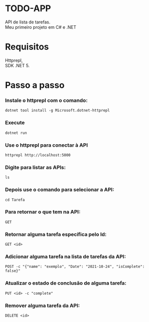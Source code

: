 # TODO-APP
 API de lista de tarefas.<br>
 Meu primeiro projeto em C# e .NET

# Requisitos
 Httprepl,<br>
 SDK .NET 5.

# Passo a passo
 ### Instale o httprepl com o comando:
    dotnet tool install -g Microsoft.dotnet-httprepl
    
 ### Execute 
    dotnet run
 
 ### Use o httprepl para conectar à API
    httprepl http://localhost:5000
 
 ### Digite para listar as APIs:
    ls
 
 ### Depois use o comando para selecionar a API:
    cd Tarefa
 
 ### Para retornar o que tem na API:
    GET
 
 ### Retornar alguma tarefa específica pelo Id:
    GET <id>
 
 ### Adicionar alguma tarefa na lista de tarefas da API:
    POST -c "{"name": "exemplo", "Date": "2021-10-24", "isComplete": false}"
 
 ### Atualizar o estado de conclusão de alguma tarefa:
    PUT <id> -c "complete"
 
 ### Remover alguma tarefa da API:
    DELETE <id>

